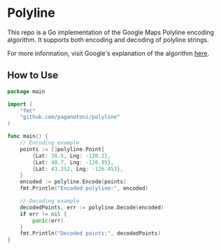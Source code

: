 # Polyline

This repo is a Go implementation of the Google Maps Polyline encoding algorithm. It supports both encoding and decoding of polyline strings.

For more information, visit Google's explanation of the algorithm [here](https://developers.google.com/maps/documentation/utilities/polylinealgorithm).

## How to Use

```go
package main

import (
	"fmt"
	"github.com/paganotoni/polyline"
)

func main() {
	// Encoding example
	points := []polyline.Point{
		{Lat: 38.5, Lng: -120.2},
		{Lat: 40.7, Lng: -120.95},
		{Lat: 43.252, Lng: -126.453},
	}
	encoded := polyline.Encode(points)
	fmt.Println("Encoded polyline:", encoded)

	// Decoding example
	decodedPoints, err := polyline.Decode(encoded)
	if err != nil {
		panic(err)
	}
	fmt.Println("Decoded points:", decodedPoints)
}
```
